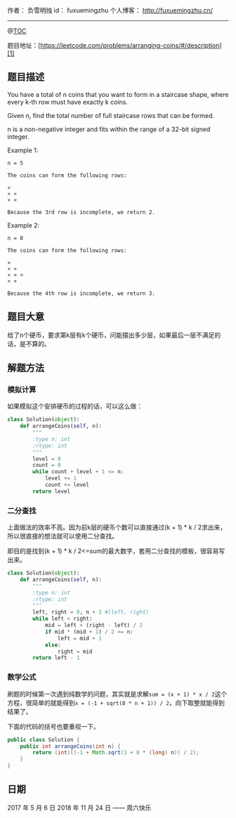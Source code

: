 
作者： 负雪明烛
id：	fuxuemingzhu
个人博客：	http://fuxuemingzhu.cn/

---
@[TOC](目录)

题目地址：[https://leetcode.com/problems/arranging-coins/#/description][1]


## 题目描述


You have a total of n coins that you want to form in a staircase shape, where every k-th row must have exactly k coins.

Given n, find the total number of full staircase rows that can be formed.

n is a non-negative integer and fits within the range of a 32-bit signed integer.

Example 1:

	n = 5
	
	The coins can form the following rows:
	
	¤
	¤ ¤
	¤ ¤
	
	Because the 3rd row is incomplete, we return 2.

Example 2:

	n = 8
	
	The coins can form the following rows:
	
	¤
	¤ ¤
	¤ ¤ ¤
	¤ ¤
	
	Because the 4th row is incomplete, we return 3.

## 题目大意

给了n个硬币，要求第k层有k个硬币，问能摆出多少层，如果最后一层不满足的话，是不算的。

## 解题方法

### 模拟计算

如果模拟这个安排硬币的过程的话，可以这么做：

```python
class Solution(object):
    def arrangeCoins(self, n):
        """
        :type n: int
        :rtype: int
        """
        level = 0
        count = 0
        while count + level + 1 <= n:
            level += 1
            count += level
        return level
```

### 二分查找

上面做法的效率不高。因为前k层的硬币个数可以直接通过(k + 1) * k / 2求出来，所以很直接的想法就可以使用二分查找。

即目的是找到(k + 1) * k / 2<=sum的最大数字，套用二分查找的模板，很容易写出来。

```python
class Solution(object):
    def arrangeCoins(self, n):
        """
        :type n: int
        :rtype: int
        """
        left, right = 0, n + 1 #[left, right)
        while left < right:
            mid = left + (right - left) / 2
            if mid * (mid + 1) / 2 <= n:
                left = mid + 1
            else:
                right = mid
        return left - 1
```

### 数学公式

刷题的时候第一次遇到纯数学的问题，其实就是求解`sum = (x + 1) * x / 2`这个方程，很简单的就能得到`x = (-1 + sqrt(8 * n + 1)) / 2`，向下取整就能得到结果了。

下面的代码的括号也要重视一下。

```java
public class Solution {
    public int arrangeCoins(int n) {
        return (int)((-1 + Math.sqrt(1 + 8 * (long) n)) / 2);
    }
}
```

## 日期

2017 年 5 月 6 日 
2018 年 11 月 24 日 —— 周六快乐

  [1]: https://leetcode.com/problems/arranging-coins/#/description
